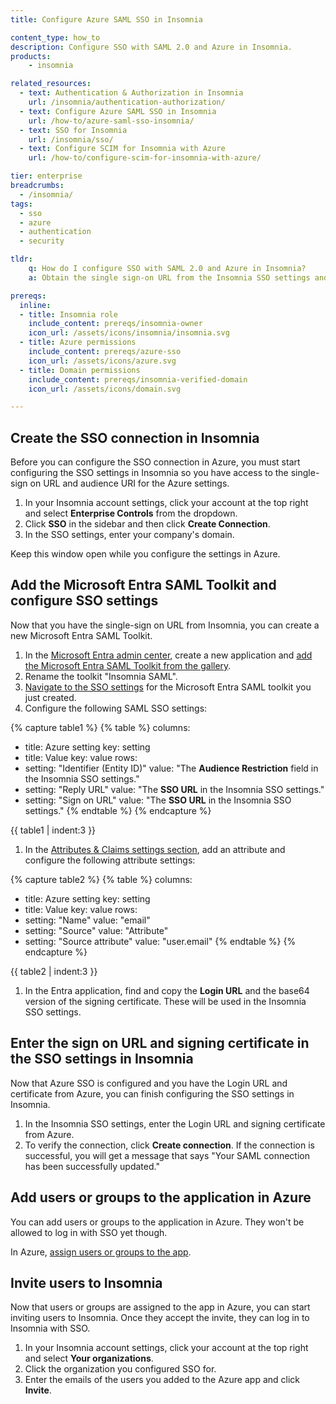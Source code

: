 ```yaml
---
title: Configure Azure SAML SSO in Insomnia

content_type: how_to
description: Configure SSO with SAML 2.0 and Azure in Insomnia.
products:
    - insomnia

related_resources:
  - text: Authentication & Authorization in Insomnia
    url: /insomnia/authentication-authorization/
  - text: Configure Azure SAML SSO in Insomnia
    url: /how-to/azure-saml-sso-insomnia/
  - text: SSO for Insomnia
    url: /insomnia/sso/
  - text: Configure SCIM for Insomnia with Azure
    url: /how-to/configure-scim-for-insomnia-with-azure/

tier: enterprise
breadcrumbs:
  - /insomnia/
tags:
  - sso
  - azure
  - authentication
  - security

tldr:
    q: How do I configure SSO with SAML 2.0 and Azure in Insomnia?
    a: Obtain the single sign-on URL from the Insomnia SSO settings and add them to a new Microsoft Entra SAML Toolkit in Azure. Copy the Login URL and signing certificate from Azure and enter those in the Insomnia SSO settings. Finally, add users or groups to the Azure app integration and invite those same users to the Insomnia app.

prereqs:
  inline:
  - title: Insomnia role
    include_content: prereqs/insomnia-owner
    icon_url: /assets/icons/insomnia/insomnia.svg
  - title: Azure permissions
    include_content: prereqs/azure-sso
    icon_url: /assets/icons/azure.svg
  - title: Domain permissions
    include_content: prereqs/insomnia-verified-domain
    icon_url: /assets/icons/domain.svg

---
```


## Create the SSO connection in Insomnia

Before you can configure the SSO connection in Azure, you must start configuring the SSO settings in Insomnia so you have access to the single-sign on URL and audience URI for the Azure settings.

1. In your Insomnia account settings, click your account at the top right and select **Enterprise Controls** from the dropdown.
1. Click **SSO** in the sidebar and then click **Create Connection**.
1. In the SSO settings, enter your company's domain.

Keep this window open while you configure the settings in Azure.

## Add the Microsoft Entra SAML Toolkit and configure SSO settings

Now that you have the single-sign on URL from Insomnia, you can create a new Microsoft Entra SAML Toolkit. 

1. In the [Microsoft Entra admin center](https://entra.microsoft.com/), create a new application and [add the Microsoft Entra SAML Toolkit from the gallery](https://learn.microsoft.com/entra/identity/saas-apps/saml-toolkit-tutorial#add-microsoft-entra-saml-toolkit-from-the-gallery).
1. Rename the toolkit "Insomnia SAML".
1. [Navigate to the SSO settings](https://learn.microsoft.com/entra/identity/saas-apps/saml-toolkit-tutorial#configure-microsoft-entra-sso) for the Microsoft Entra SAML toolkit you just created.
1. Configure the following SAML SSO settings:
   
{% capture table1 %}
{% table %}
columns:
  - title: Azure setting
    key: setting
  - title: Value
    key: value
rows:
  - setting: "Identifier (Entity ID)"
    value: "The **Audience Restriction** field in the Insomnia SSO settings."
  - setting: "Reply URL"
    value: "The **SSO URL** in the Insomnia SSO settings."
  - setting: "Sign on URL"
    value: "The **SSO URL** in the Insomnia SSO settings."
{% endtable %}
{% endcapture %}

{{ table1 | indent:3 }}

1. In the [Attributes & Claims settings section](https://learn.microsoft.com/en-us/entra/identity-platform/saml-claims-customization#view-or-edit-claims), add an attribute and configure the following attribute settings:
   
{% capture table2 %}
{% table %}
columns:
  - title: Azure setting
    key: setting
  - title: Value
    key: value
rows:
  - setting: "Name"
    value: "email"
  - setting: "Source"
    value: "Attribute"
  - setting: "Source attribute"
    value: "user.email"
{% endtable %}
{% endcapture %}

{{ table2 | indent:3 }}

1. In the Entra application, find and copy the **Login URL** and the base64 version of the signing certificate. These will be used in the Insomnia SSO settings.

## Enter the sign on URL and signing certificate in the SSO settings in Insomnia

Now that Azure SSO is configured and you have the Login URL and certificate from Azure, you can finish configuring the SSO settings in Insomnia.

1. In the Insomnia SSO settings, enter the Login URL and signing certificate from Azure.
1. To verify the connection, click **Create connection**. If the connection is successful, you will get a message that says "Your SAML connection has been successfully updated."

## Add users or groups to the application in Azure

You can add users or groups to the application in Azure. They won't be allowed to log in with SSO yet though.

In Azure, [assign users or groups to the app](https://learn.microsoft.com/entra/identity/enterprise-apps/assign-user-or-group-access-portal?pivots=portal#assign-users-and-groups-to-an-application-using-the-microsoft-entra-admin-center). 

## Invite users to Insomnia

Now that users or groups are assigned to the app in Azure, you can start inviting users to Insomnia. Once they accept the invite, they can log in to Insomnia with SSO.

1. In your Insomnia account settings, click your account at the top right and select **Your organizations**. 
1. Click the organization you configured SSO for.
1. Enter the emails of the users you added to the Azure app and click **Invite**.
